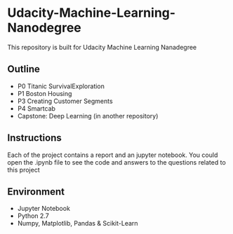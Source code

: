 # Udacity-Machine-Learning-Nanodegree

This repository is built for Udacity Machine Learning Nanadegree

## Outline

+ P0 Titanic SurvivalExploration
+ P1 Boston Housing
+ P3 Creating Customer Segments
+ P4 Smartcab
+ Capstone: Deep Learning (in another repository)

## Instructions

Each of the project contains a report and an jupyter notebook. 
You could open the .ipynb file to see the code and answers to the questions related to this project

## Environment

+ Jupyter Notebook
+ Python 2.7
+ Numpy, Matplotlib, Pandas & Scikit-Learn
